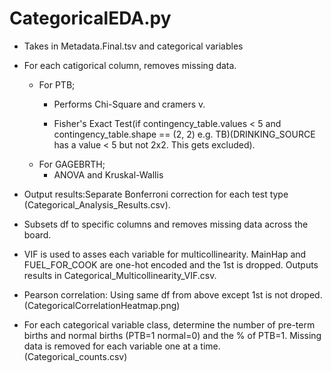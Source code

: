 # CategoricalEDA.py

- Takes in Metadata.Final.tsv and categorical variables
- For each catigorical column, removes missing data.
    - For PTB; 
        - Performs Chi-Square and cramers v.
        
        - Fisher's Exact Test(if contingency_table.values < 5 and contingency_table.shape == (2, 2)  e.g. TB)(DRINKING_SOURCE has a value < 5 but not 2x2. This gets excluded). 
    - For GAGEBRTH;
        - ANOVA and Kruskal-Wallis
          
- Output results:Separate Bonferroni correction for each test type (Categorical_Analysis_Results.csv).
  
- Subsets df to specific columns and removes missing data across the board. 
- VIF is used to asses each variable for multicollinearity. MainHap and FUEL_FOR_COOK are one-hot encoded and the 1st is dropped. Outputs results in Categorical_Multicollinearity_VIF.csv.
- Pearson correlation: Using same df from above except 1st is not droped. (CategoricalCorrelationHeatmap.png)

- For each categorical variable class, determine the number of pre-term births and normal births (PTB=1 normal=0) and the % of PTB=1. 
Missing data is removed for each variable one at a time. (Categorical_counts.csv)

  



